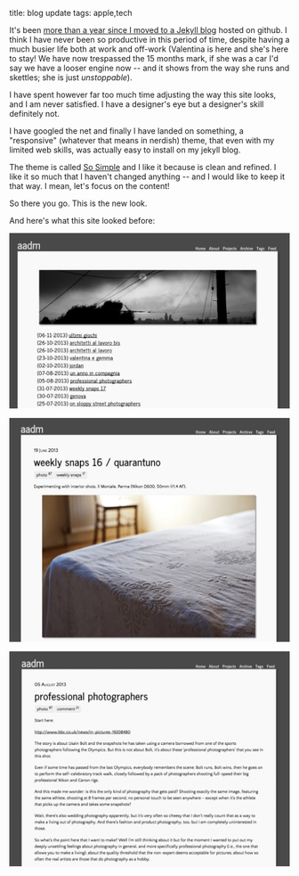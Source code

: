 title: blog update
tags: apple,tech

It's been [more than a year since I moved to a Jekyll blog](2012-07-12-moving-to-github.html) hosted on github. I think I have never been so productive in this period of time, despite having a much busier life both at work and off-work (Valentina is here and she's here to stay! We have now trespassed the 15 months mark, if she was a car I'd say we have a looser engine now -- and it shows from the way she runs and skettles; she is just _unstoppable_).

I have spent however far too much time adjusting the way this site looks, and I am never satisfied. I have a designer's eye but a designer's skill definitely not.

I have googled the net and finally I have landed on something, a "responsive"  (whatever that means in nerdish) theme, that even with my limited web skills, was actually easy to install on my jekyll blog.


The theme is called [So Simple](http://mmistakes.github.io/so-simple-theme/) and I like it because is clean and refined. I like it so much that I haven't changed anything -- and I would like to keep it that way. I mean, let's focus on the content!

So there you go. This is the new look.

And here's what this site looked before:

![](/images/old-blog-design-1.jpg)

![](/images/old-blog-design-2.jpg)

![](/images/old-blog-design-3.jpg)
